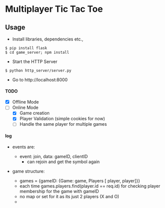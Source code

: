 # Multiplayer Tic Tac Toe 


## Usage
- Install libraries, dependencies etc.,
```
$ pip install flask
$ cd game_server; npm install
```

- Start the HTTP Server
```
$ python http_server/server.py
```
- Go to http://localhost:8000


#### TODO
- [X] Offline Mode
- [ ] Online Mode
    - [X] Game creation
    - [X] Player Validation (simple cookies for now)
    - [ ] Handle the same player for multiple games

#### log
- events are:
    - event: join, data: gameID, clientID   
        - can rejoin and get the symbol again

- game structure: 
    - games = {gameID: {Game: game, Players [ player, player]}}
    - each time games.players.find(player.id == req.id) for checking player membership for the game with gameID
    - no map or set for it as its just 2 players (X and O) 
    - 